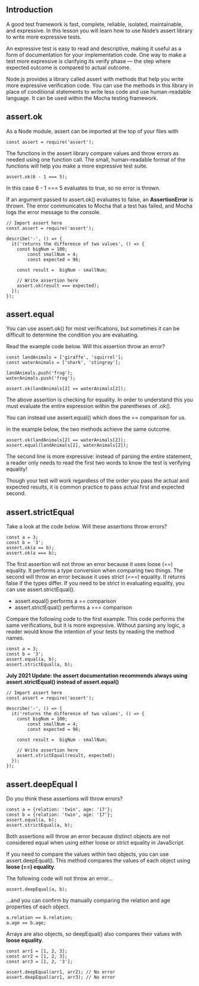 ## Introduction

A good test framework is fast, complete, reliable, isolated, maintainable, and expressive. In this lesson you will learn how to use Node’s assert library to write more expressive tests.

An expressive test is easy to read and descriptive, making it useful as a form of documentation for your implementation code. One way to make a test more expressive is clarifying its verify phase — the step where expected outcome is compared to actual outcome.

Node.js provides a library called assert with methods that help you write more expressive verification code. You can use the methods in this library in place of conditional statements to write less code and use human-readable language. It can be used within the Mocha testing framework.


## assert.ok

As a Node module, assert can be imported at the top of your files with

```
const assert = require('assert');
```
The functions in the assert library compare values and throw errors as needed using one function call. The small, human-readable format of the functions will help you make a more expressive test suite.

```
assert.ok(6 - 1 === 5);
```
In this case 6 - 1 === 5 evaluates to true, so no error is thrown.

If an argument passed to assert.ok() evaluates to false, an **AssertionError** is thrown. The error communicates to Mocha that a test has failed, and Mocha logs the error message to the console.

```
// Import assert here
const assert = require('assert');

describe('-', () => {
  it('returns the difference of two values', () => {
    const bigNum = 100;
		const smallNum = 4;
		const expected = 96;
    
    const result =  bigNum - smallNum;

    // Write assertion here
    assert.ok(result === expected);
  });
});
```


## assert.equal

You can use assert.ok() for most verifications, but sometimes it can be difficult to determine the condition you are evaluating.

Read the example code below. Will this assertion throw an error?

```
const landAnimals = ['giraffe', 'squirrel'];
const waterAnimals = ['shark', 'stingray'];
 
landAnimals.push('frog');
waterAnimals.push('frog');
 
assert.ok(landAnimals[2] == waterAnimals[2]);
```
The above assertion is checking for equality. In order to understand this you must evaluate the entire expression within the parentheses of .ok().

You can instead use assert.equal() which does the == comparison for us.

In the example below, the two methods achieve the same outcome.

```
assert.ok(landAnimals[2] == waterAnimals[2]);
assert.equal(landAnimals[2], waterAnimals[2]);
```
The second line is more expressive: instead of parsing the entire statement, a reader only needs to read the first two words to know the test is verifying equality!

Though your test will work regardless of the order you pass the actual and expected results, it is common practice to pass actual first and expected second.

## assert.strictEqual

Take a look at the code below. Will these assertions throw errors?

```
const a = 3;
const b = '3';
assert.ok(a == b);
assert.ok(a === b);
```
The first assertion will not throw an error because it uses loose (==) equality. It performs a type conversion when comparing two things.
The second will throw an error because it uses strict (===) equality. It returns false if the types differ.
If you need to be strict in evaluating equality, you can use assert.strictEqual().

- assert.equal() performs a == comparison
- assert.strictEqual() performs a === comparison

Compare the following code to the first example. This code performs the same verifications, but it is more expressive. Without parsing any logic, a reader would know the intention of your tests by reading the method names.

```
const a = 3;
const b = '3';
assert.equal(a, b);
assert.strictEqual(a, b);
```
**July 2021 Update: the assert documentation recommends always using assert.strictEqual() instead of assert.equal()**

```
// Import assert here
const assert = require('assert');

describe('-', () => {
  it('returns the difference of two values', () => {
    const bigNum = 100;
		const smallNum = 4;
		const expected = 96;
    
    const result =  bigNum - smallNum;

    // Write assertion here
    assert.strictEqual(result, expected);
  });
});
```
## assert.deepEqual I
Do you think these assertions will throw errors?

```
const a = {relation: 'twin', age: '17'};
const b = {relation: 'twin', age: '17'};
assert.equal(a, b);
assert.strictEqual(a, b);
```

Both assertions will throw an error because distinct objects are not considered equal when using either loose or strict equality in JavaScript.

If you need to compare the values within two objects, you can use assert.deepEqual(). This method compares the values of each object using **loose (==) equality**.

The following code will not throw an error…

```
assert.deepEqual(a, b);
```
…and you can confirm by manually comparing the relation and age properties of each object.

```
a.relation == b.relation;
a.age == b.age;
```

Arrays are also objects, so deepEqual() also compares their values with **loose equality**.

```
const arr1 = [1, 2, 3];
const arr2 = [1, 2, 3];
const arr3 = [1, 2, '3'];
 
assert.deepEqual(arr1, arr2); // No error
assert.deepEqual(arr1, arr3); // No error
```
